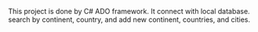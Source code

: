 This project is done by C# ADO framework.
It connect with local database. search by continent, country, and add new continent, countries, and cities.
